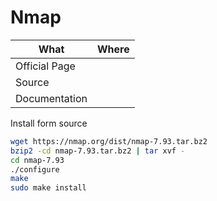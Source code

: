 # Nmap

| What          | Where |
|---------------|-------|
| Official Page |       |
| Source        |       |
| Documentation |       |

Install form source

``` sh
wget https://nmap.org/dist/nmap-7.93.tar.bz2
bzip2 -cd nmap-7.93.tar.bz2 | tar xvf -
cd nmap-7.93
./configure
make
sudo make install
```
